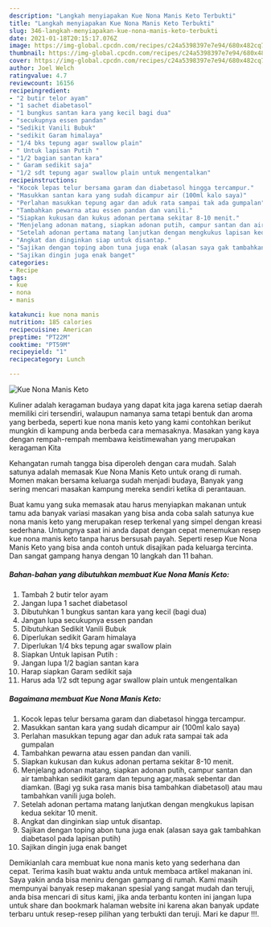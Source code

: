 ```yaml
---
description: "Langkah menyiapakan Kue Nona Manis Keto Terbukti"
title: "Langkah menyiapakan Kue Nona Manis Keto Terbukti"
slug: 346-langkah-menyiapakan-kue-nona-manis-keto-terbukti
date: 2021-01-18T20:15:17.076Z
image: https://img-global.cpcdn.com/recipes/c24a5398397e7e94/680x482cq70/kue-nona-manis-keto-foto-resep-utama.jpg
thumbnail: https://img-global.cpcdn.com/recipes/c24a5398397e7e94/680x482cq70/kue-nona-manis-keto-foto-resep-utama.jpg
cover: https://img-global.cpcdn.com/recipes/c24a5398397e7e94/680x482cq70/kue-nona-manis-keto-foto-resep-utama.jpg
author: Joel Welch
ratingvalue: 4.7
reviewcount: 16156
recipeingredient:
- "2 butir telor ayam"
- "1 sachet diabetasol"
- "1 bungkus santan kara yang kecil bagi dua"
- "secukupnya essen pandan"
- "Sedikit Vanili Bubuk"
- "sedikit Garam himalaya"
- "1/4 bks tepung agar swallow plain"
- " Untuk lapisan Putih "
- "1/2 bagian santan kara"
- " Garam sedikit saja"
- "1/2 sdt tepung agar swallow plain untuk mengentalkan"
recipeinstructions:
- "Kocok lepas telur bersama garam dan diabetasol hingga tercampur."
- "Masukkan santan kara yang sudah dicampur air (100ml kalo saya)"
- "Perlahan masukkan tepung agar dan aduk rata sampai tak ada gumpalan"
- "Tambahkan pewarna atau essen pandan dan vanili."
- "Siapkan kukusan dan kukus adonan pertama sekitar 8-10 menit."
- "Menjelang adonan matang, siapkan adonan putih, campur santan dan air tambahkan sedikit garam dan tepung agar,masak sebentar dan diamkan. (Bagi yg suka rasa manis bisa tambahkan diabetasol) atau mau tambahkan vanili juga boleh."
- "Setelah adonan pertama matang lanjutkan dengan mengkukus lapisan kedua sekitar 10 menit."
- "Angkat dan dinginkan siap untuk disantap."
- "Sajikan dengan toping abon tuna juga enak (alasan saya gak tambahkan diabetasol pada lapisan putih)"
- "Sajikan dingin juga enak banget"
categories:
- Recipe
tags:
- kue
- nona
- manis

katakunci: kue nona manis 
nutrition: 185 calories
recipecuisine: American
preptime: "PT22M"
cooktime: "PT59M"
recipeyield: "1"
recipecategory: Lunch

---
```



![Kue Nona Manis Keto](https://img-global.cpcdn.com/recipes/c24a5398397e7e94/680x482cq70/kue-nona-manis-keto-foto-resep-utama.jpg)

Kuliner adalah keragaman budaya yang dapat kita jaga karena setiap daerah memiliki ciri tersendiri, walaupun namanya sama tetapi bentuk dan aroma yang berbeda, seperti kue nona manis keto yang kami contohkan berikut mungkin di kampung anda berbeda cara memasaknya. Masakan yang kaya dengan rempah-rempah membawa keistimewahan yang merupakan keragaman Kita



Kehangatan rumah tangga bisa diperoleh dengan cara mudah. Salah satunya adalah memasak Kue Nona Manis Keto untuk orang di rumah. Momen makan bersama keluarga sudah menjadi budaya, Banyak yang sering mencari masakan kampung mereka sendiri ketika di perantauan.

Buat kamu yang suka memasak atau harus menyiapkan makanan untuk tamu ada banyak variasi masakan yang bisa anda coba salah satunya kue nona manis keto yang merupakan resep terkenal yang simpel dengan kreasi sederhana. Untungnya saat ini anda dapat dengan cepat menemukan resep kue nona manis keto tanpa harus bersusah payah.
Seperti resep Kue Nona Manis Keto yang bisa anda contoh untuk disajikan pada keluarga tercinta. Dan sangat gampang hanya dengan 10 langkah dan 11 bahan.


<!--inarticleads1-->

##### Bahan-bahan yang dibutuhkan membuat Kue Nona Manis Keto:

1. Tambah 2 butir telor ayam
1. Jangan lupa 1 sachet diabetasol
1. Dibutuhkan 1 bungkus santan kara yang kecil (bagi dua)
1. Jangan lupa secukupnya essen pandan
1. Dibutuhkan Sedikit Vanili Bubuk
1. Diperlukan sedikit Garam himalaya
1. Diperlukan 1/4 bks tepung agar swallow plain
1. Siapkan  Untuk lapisan Putih :
1. Jangan lupa 1/2 bagian santan kara
1. Harap siapkan  Garam sedikit saja
1. Harus ada 1/2 sdt tepung agar swallow plain untuk mengentalkan




<!--inarticleads2-->

##### Bagaimana membuat  Kue Nona Manis Keto:

1. Kocok lepas telur bersama garam dan diabetasol hingga tercampur.
1. Masukkan santan kara yang sudah dicampur air (100ml kalo saya)
1. Perlahan masukkan tepung agar dan aduk rata sampai tak ada gumpalan
1. Tambahkan pewarna atau essen pandan dan vanili.
1. Siapkan kukusan dan kukus adonan pertama sekitar 8-10 menit.
1. Menjelang adonan matang, siapkan adonan putih, campur santan dan air tambahkan sedikit garam dan tepung agar,masak sebentar dan diamkan. (Bagi yg suka rasa manis bisa tambahkan diabetasol) atau mau tambahkan vanili juga boleh.
1. Setelah adonan pertama matang lanjutkan dengan mengkukus lapisan kedua sekitar 10 menit.
1. Angkat dan dinginkan siap untuk disantap.
1. Sajikan dengan toping abon tuna juga enak (alasan saya gak tambahkan diabetasol pada lapisan putih)
1. Sajikan dingin juga enak banget




Demikianlah cara membuat kue nona manis keto yang sederhana dan cepat. Terima kasih buat waktu anda untuk membaca artikel makanan ini. Saya yakin anda bisa meniru dengan gampang di rumah. Kami masih mempunyai banyak resep makanan spesial yang sangat mudah dan teruji, anda bisa mencari di situs kami, jika anda terbantu konten ini jangan lupa untuk share dan bookmark halaman website ini karena akan banyak update terbaru untuk resep-resep pilihan yang terbukti dan teruji. Mari ke dapur !!!. 
